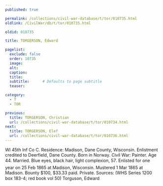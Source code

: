```yaml
---
published: true

permalink: /collections/civil-war-database/t/tor/010735.html
oldlink: /CivilWar/db/t/tor/010735.html

oldid: 010735

title: TORGERSON, Edward

pagelist:
  exclude: false
  order: 10735
  image: 
  alt:
  caption:
  title:
  subtitle:      # Defaults to page subtitle
  teaser:

category: 
  - T 
  - TOR

previous:
  title: TORGERSON, Christian
  url: /collections/civil-war-database/t/tor/010734.html  
next:
  title: TORGERSON, Elef
  url: /collections/civil-war-database/t/tor/010736.html   
---
```

WI 45th Inf Co C. Residence: Madison, Dane County, Wisconsin. Enlistment credited to Deerfield, Dane County. Born in Norway. Civil War: Painter. Age 44. Married. Blue eyes, black hair, light complexion, 5&#146;7&#148;. Enlisted for one year on 25 Feb 1865 at Madison, Wisconsin. Mustered 1 Mar 1865 at Madison. Bounty $100, $33.33 paid. Private. Sources: (WHS Series 1200 box 183-4; red book vol 50) &#147;Torguson, Edward&#148;